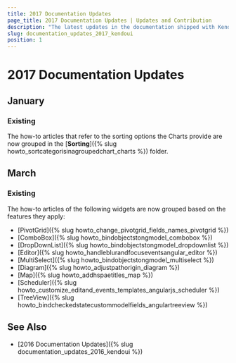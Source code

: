 ```yaml
---
title: 2017 Documentation Updates
page_title: 2017 Documentation Updates | Updates and Contribution
description: "The latest updates in the documentation shipped with Kendo UI and released in 2017."
slug: documentation_updates_2017_kendoui
position: 1
---
```


# 2017 Documentation Updates

## January

### Existing

The how-to articles that refer to the sorting options the Charts provide are now grouped in the [**Sorting**]({% slug howto_sortcategorisinagroupedchart_charts %}) folder.

## March

### Existing

The how-to articles of the following widgets are now grouped based on the features they apply:
* [PivotGrid]({% slug howto_change_pivotgrid_fields_names_pivotgrid %})
* [ComboBox]({% slug howto_bindobjectstongmodel_combobox %})
* [DropDownList]({% slug howto_bindobjectstongmodel_dropdownlist %})
* [Editor]({% slug howto_handleblurandfocuseventsangular_editor %})
* [MultiSelect]({% slug howto_bindobjectstongmodel_multiselect %})
* [Diagram]({% slug howto_adjustpathorigin_diagram %})
* [Map]({% slug howto_addhspaetitles_map %})
* [Scheduler]({% slug howto_customize_editand_events_templates_angularjs_scheduler %})
* [TreeView]({% slug howto_bindcheckedstatecustommodelfields_angulartreeview %})

## See Also

* [2016 Documentation Updates]({% slug documentation_updates_2016_kendoui %})
